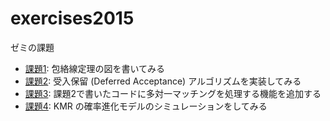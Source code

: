 # exercises2015
ゼミの課題

* [課題1](ex01): 包絡線定理の図を書いてみる
* [課題2](ex02): 受入保留 (Deferred Acceptance) アルゴリズムを実装してみる
* [課題3](ex03): 課題2で書いたコードに多対一マッチングを処理する機能を追加する
* [課題4](ex04): KMR の確率進化モデルのシミュレーションをしてみる
